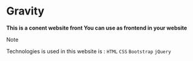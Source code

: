 # Gravity

**This is a conent website front You can use as frontend in your website**

>[!NOTE]
>Technologies is used in this website is :
>`HTML`
>`CSS`
>`Bootstrap`
>`jQuery`

